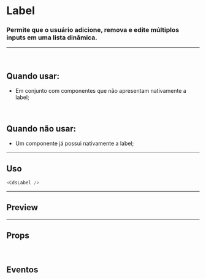 # Label

### Permite que o usuário adicione, remova e edite múltiplos inputs em uma lista dinâmica.
---
<br>

## Quando usar:
- Em conjunto com componentes que não apresentam nativamente a label;

<br>

## Quando não usar:
- Um componente já possui nativamente a label;
---

## Uso

```js
<CdsLabel />
```

---

## Preview

<PreviewBuilder
	:args
	component="CdsLabel"
	:events
/>

---

## Props

<APITable
	name="CdsLabel"
	section="props"
/>
<br>

## Eventos

<APITable
	name="CdsLabel"
	section="events"
/>
<br>

<script setup>
import { ref } from 'vue';
import CdsLabel from '@/components/Label.vue';

const events = [
	'supportLinkClick'
];

const args = ref({
	required: false,
	fluid: false,
	for: 'input-id',
	text: 'Label',
	tooltip: '',
	tooltipIcon: 'info-outline',
	supportLink: '',
	supportLinkUrl: '',
});
</script>
